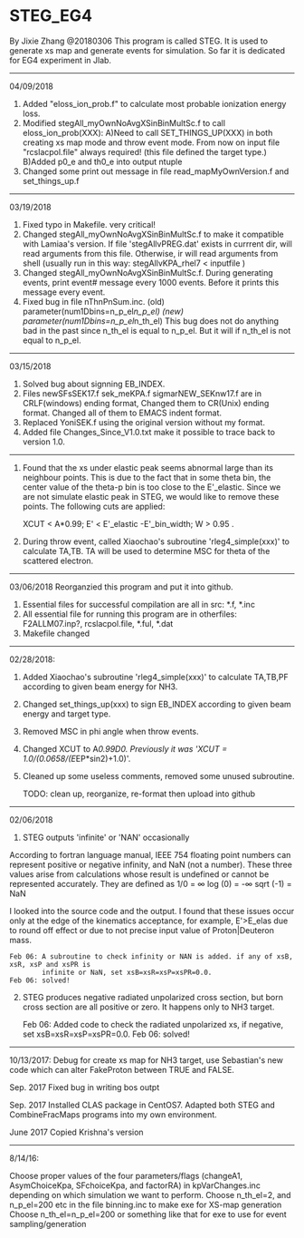 # STEG_EG4
By Jixie Zhang @20180306
This program is called STEG. It is used to generate xs map and generate events
for simulation. So far it is dedicated for EG4 experiment in Jlab.

---------------------------------------------------------------------
04/09/2018
1. Added "eloss_ion_prob.f" to calculate most probable ionization energy loss.
2. Modified stegAll_myOwnNoAvgXSinBinMultSc.f to call eloss_ion_prob(XXX):
   A)Need to call SET_THINGS_UP(XXX) in both creating xs map mode and throw event mode.
   From now on input file "rcslacpol.file" always required! (this file defined
   the target type.)
   B)Added p0_e and th0_e into output ntuple   
3. Changed some print out message in file read_mapMyOwnVersion.f and set_things_up.f
  
---------------------------------------------------------------------
03/19/2018
1. Fixed typo in Makefile. very critical!
2. Changed stegAll_myOwnNoAvgXSinBinMultSc.f to make it compatible with Lamiaa's version.
   If file 'stegAllvPREG.dat' exists in currrent dir, will read arguments from this file.
   Otherwise, ir will read arguments from shell (usually run in this way: 
   stegAllvKPA_rhel7 < inputfile )
3. Changed stegAll_myOwnNoAvgXSinBinMultSc.f. During generating events, print event# 
   message every 1000 events. Before it prints this message every event.
4. Fixed bug in file nThnPnSum.inc. 
 (old)      parameter(num1Dbins=n_p_el*n_p_el)
 (new)      parameter(num1Dbins=n_p_el*n_th_el)
   This bug does not do anything bad in the past since n_th_el is equal to n_p_el. But it will
   if n_th_el is not equal to n_p_el.

---------------------------------------------------------------------
03/15/2018
1. Solved bug about signning EB_INDEX. 
2. Files newSFsSEK17.f sek_meKPA.f sigmarNEW_SEKnw17.f are in CRLF(windows) ending format, 
   Changed them to CR(Unix) ending format. Changed all of them to EMACS indent format.
3. Replaced YoniSEK.f using the original version without my format.
4. Added file Changes_Since_V1.0.txt make it possible to trace back to version 1.0. 

---------------------------------------------------------------------
1. Found that the xs under elastic peak seems abnormal large than its neighbour points.
This is due to the fact that in some theta bin, the center value of the theta-p bin is too close to the
E'_elastic. Since we are not simulate elastic peak in STEG, we would like to remove these points.
The following cuts are applied:

    XCUT < A*0.99; 
    E' < E'_elastic -E'_bin_width; 
    W > 0.95 .

2. During throw event, called Xiaochao's subroutine 'rleg4_simple(xxx)' to calculate TA,TB.
TA will be used to determine MSC for theta of the scattered electron. 

---------------------------------------------------------------------
03/06/2018
Reorganzied this program  and put it into github.

1. Essential files for successful compilation are all in src: *.f, *.inc
2. All essential file for running this program are in otherfiles:
 F2ALLM07.inp?, rcslacpol.file, *.ful, *.dat
3. Makefile changed   


---------------------------------------------------------------------
02/28/2018:
1. Added Xiaochao's subroutine 'rleg4_simple(xxx)' to calculate TA,TB,PF according to 
   given beam energy for NH3.
2. Changed set_things_up(xxx) to sign EB_INDEX according to given beam energy and target type.
3. Removed MSC in phi angle when throw events.
4. Changed XCUT to A*0.99D0. Previously it was 'XCUT = 1.0/(0.0658/(E*EP*sin2)+1.0)'.
5. Cleaned up some useless comments, removed some unused subroutine.

   TODO: clean up, reorganize, re-format then upload into github

---------------------------------------------------------------------
02/06/2018

1. STEG outputs 'infinite' or 'NAN' occasionally

According to fortran language manual, IEEE 754 floating point numbers can represent positive 
or negative infinity, and NaN (not a number). 
These three values arise from calculations whose result is undefined or cannot be represented 
accurately. They are defined as
  1/0 = ∞
  log (0) = -∞
  sqrt (-1) = NaN

I looked into the source code and the output. I found that these issues occur only at the edge of 
the kinematics acceptance, for example, E'>E_elas due to round off effect or due to not precise 
input value of Proton|Deuteron mass.  

	Feb 06: A subroutine to check infinity or NAN is added. if any of xsB, xsR, xsP and xsPR is 
	        infinite or NaN, set xsB=xsR=xsP=xsPR=0.0.
	Feb 06: solved!

2. STEG produces negative radiated unpolarized cross section, but born cross section are all 
   positive or zero. It happens only to NH3 target.

	Feb 06: Added code to check the radiated unpolarized xs, if negative, set xsB=xsR=xsP=xsPR=0.0.
	Feb 06: solved!

---------------------------------------------------------------------

10/13/2017: Debug for create xs map for NH3 target, use Sebastian's new code which can 
    alter FakeProton between TRUE and FALSE. 
	
Sep. 2017 Fixed bug in writing bos outpt

Sep. 2017 Installed CLAS package in CentOS7. Adapted both STEG and CombineFracMaps programs into my own environment.

June 2017 Copied Krishna's version 


---------------------------------------------------------------------
8/14/16:

Choose proper values of the four parameters/flags (changeA1, AsymChoiceKpa, SFchoiceKpa, and 
       factorRA) in kpVarChanges.inc depending on which simulation we want to perform.
Choose n_th_el=2, and n_p_el=200 etc in the file binning.inc to make exe for XS-map generation
Choose n_th_el=n_p_el=200 or something like that for exe to use for event sampling/generation


